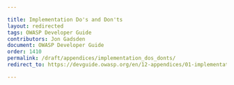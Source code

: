 ```yaml
---

title: Implementation Do's and Don'ts
layout: redirected
tags: OWASP Developer Guide
contributors: Jon Gadsden
document: OWASP Developer Guide
order: 1410
permalink: /draft/appendices/implementation_dos_donts/
redirect_to: https://devguide.owasp.org/en/12-appendices/01-implementation-dos-donts/

---
```

